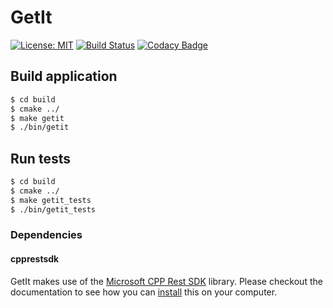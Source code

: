 # GetIt

[![License: MIT](https://img.shields.io/badge/License-MIT-yellow.svg)](https://opensource.org/licenses/MIT)
[![Build Status](https://travis-ci.org/bartkessels/getit.svg?branch=development)](https://travis-ci.org/bartkessels/getit)
[![Codacy Badge](https://api.codacy.com/project/badge/Grade/f9919567041d4715889d643b784e661f)](https://www.codacy.com/manual/bartkessels/getit?utm_source=github.com&amp;utm_medium=referral&amp;utm_content=bartkessels/getit&amp;utm_campaign=Badge_Grade)

## Build application

```bash
$ cd build
$ cmake ../
$ make getit
$ ./bin/getit
```

## Run tests

```bash
$ cd build
$ cmake ../
$ make getit_tests
$ ./bin/getit_tests
```

### Dependencies

#### cpprestsdk

GetIt makes use of the [Microsoft CPP Rest SDK](https://github.com/Microsoft/cpprestsdk) library. Please checkout the documentation to see how you can [install](https://github.com/Microsoft/cpprestsdk#getting-started) this on your computer.

